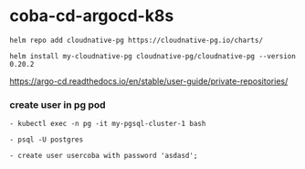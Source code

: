 # coba-cd-argocd-k8s

```
helm repo add cloudnative-pg https://cloudnative-pg.io/charts/

helm install my-cloudnative-pg cloudnative-pg/cloudnative-pg --version 0.20.2
```

https://argo-cd.readthedocs.io/en/stable/user-guide/private-repositories/

### create user in pg pod
```
- kubectl exec -n pg -it my-pgsql-cluster-1 bash

- psql -U postgres

- create user usercoba with password 'asdasd';
```
